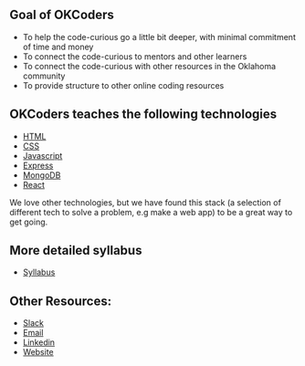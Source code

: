 ## Goal of OKCoders

- To help the code-curious go a little bit deeper, with minimal commitment of time and money
- To connect the code-curious to mentors and other learners
- To connect the code-curious with other resources in the Oklahoma community
- To provide structure to other online coding resources

## OKCoders teaches the following technologies

- [HTML](https://developer.mozilla.org/en-US/docs/Web/HTML)
- [CSS](https://developer.mozilla.org/en-US/docs/Web/CSS)
- [Javascript](https://developer.mozilla.org/en-US/docs/Web/JavaScript)
- [Express](https://expressjs.com/)
- [MongoDB](https://www.mongodb.com/)
- [React](https://reactjs.org/)

We love other technologies, but we have found this stack (a selection of different tech to solve a problem, e.g make a web app) to be a great way to get going.

## More detailed syllabus 

- [Syllabus](Syllabus.md)

## Other Resources:

- [Slack](okcokcoders.slack.com)
- [Email](okcoders@gmail.com)
- [Linkedin](https://www.linkedin.com/company/okcoders/)
- [Website](okcoders.com)